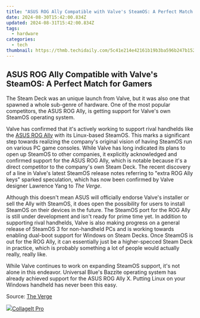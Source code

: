 ```yaml
---
title: "ASUS ROG Ally Compatible with Valve's SteamOS: A Perfect Match for Gamers"
date: 2024-08-30T15:42:00.834Z
updated: 2024-08-31T15:42:00.834Z
tags:
  - hardware
categories:
  - tech
thumbnail: https://thmb.techidaily.com/5c41e214e42161b19b3ba596b247b1528c5c85cbd29aaa92283a320b0b166cc8.jpg
---
```


## ASUS ROG Ally Compatible with Valve's SteamOS: A Perfect Match for Gamers

The Steam Deck was an unique launch from Valve, but it was also one that spawned a whole sub-genre of hardware. One of the most popular competitors, the ASUS ROG Ally, is getting support for Valve's own SteamOS operating system.

 Valve has confirmed that it's actively working to support rival handhelds like the [ASUS ROG Ally](https://some-skills.techidaily.com/new-the-insiders-guide-to-creating-stunning-iphone-hdr-photos/) with its Linux-based SteamOS. This marks a significant step towards realizing the company's original vision of having SteamOS run on various PC game consoles. While Valve has long indicated its plans to open up SteamOS to other companies, it explicitly acknowledged and confirmed support for the ASUS ROG Ally, which is notable because it's a direct competitor to the company's own Steam Deck. The recent discovery of a line in Valve's latest SteamOS release notes referring to "extra ROG Ally keys" sparked speculation, which has now been confirmed by Valve designer Lawrence Yang to _The Verge_.

 Although this doesn't mean ASUS will officially endorse Valve's installer or sell the Ally with SteamOS, it does open the possibility for users to install SteamOS on their devices in the future. The SteamOS port for the ROG Ally is still under development and isn't ready for prime time yet. In addition to supporting rival handhelds, Valve is also making progress on a general release of SteamOS 3 for non-handheld PCs and is working towards enabling dual-boot support for Windows on Steam Decks. Once SteamOS is out for the ROG Ally, it can essentially just be a higher-specced Steam Deck in practice, which is probably something a lot of people would actually really, really like.

 While Valve continues to work on expanding SteamOS support, it's not alone in this endeavor. Universal Blue's Bazzite operating system has already achieved support for the ASUS ROG Ally X. Putting Linux on your Windows handheld has never been this easy.

 Source: [The Verge](https://www.theverge.com/2024/8/13/24219469/valve-steamos-asus-rog-ally-steady-progress-dual-boot)

<ins class="adsbygoogle"
     style="display:block"
     data-ad-format="autorelaxed"
     data-ad-client="ca-pub-7571918770474297"
     data-ad-slot="1223367746"></ins>



<ins class="adsbygoogle"
     style="display:block"
     data-ad-client="ca-pub-7571918770474297"
     data-ad-slot="8358498916"
     data-ad-format="auto"
     data-full-width-responsive="true"></ins>



<!-- affiliate ads begin -->
<a href="https://secure.2checkout.com/order/checkout.php?PRODS=4530091&QTY=1&AFFILIATE=108875&CART=1"><img src="https://www.pearlmountainsoft.com/n_img/product/cit_win/banScrn.jpg" border="0">CollageIt Pro</a>
<!-- affiliate ads end -->